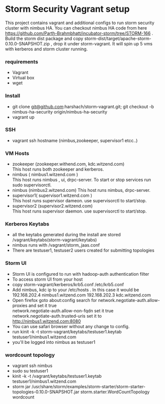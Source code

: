 # Storm Security Vagrant setup

This project contains vagrant and additional configs to run storm security cluster with nimbus HA.
You can checkout nimbus HA code from here https://github.com/Parth-Brahmbhatt/incubator-storm/tree/STORM-166 .
Build the storm dist package and copy storm-dist/target/apache-storm-0.10.0-SNAPSHOT.zip , drop it under storm-vagrant.
It will spin up 5 vms with kerberos and storm cluster running.

### requirements
+ Vagrant 
+ Virtual box
+ wget 

### Install
+ git clone git@github.com:harshach/storm-vagrant.git; git checkout -b nimbus-ha-security origin/nimbus-ha-security
+ vagrant up

### SSH
+ vagrant ssh hostname (nimbus,zookeeper, supervisor1 etcc..)

### VM Hosts
+ zookeeper (zookeeper.withend.com, kdc.witzend.com)  
	This host runs both zookeeper and kerberos. 
+ nimbus ( nimbus1.witzend.com )  
	This host runs nimbus , ui, drpc-server. 
	To start or stop services run sudo supervisorctl.
+ nimbus (nimbus2.witzend.com)
  This host runs nimbus, drpc-server.
+ supervisor1( supervisor1.witzend.com )  
    This host runs supervisor dameon. use supervisorctl to start/stop.
+ supervisor2 (supervisor2.witzend.com)  
	 This host runs supervisor daemon. use supervisorctl to start/stop.

### Kerberos Keytabs
+ all the keytabs generated during the install are stored /vagrant/keytabs(storm-vagrant/keytabs)
+ nimbus runs with /vagrant/storm_jaas.conf
+ There are testuser1, testuser2 users created for submitting topologies

### Storm UI
+ Storm UI is configured to run with hadoop-auth authentication filter
+ To access storm UI from your host
+ copy storm-vagrant/kerberos/krb5.conf /etc/krb5.conf
+ Add nimbus, kdc ip to your /etc/hosts . In this case it would be  
   192.168.202.4 nimbus1.witzend.com
   192.168.202.3 kdc.witzend.com
+ Open firefox goto about:config 
  search for network.negotiate-auth.allow-proxies and set it true  
  network.negotiate-auth.allow-non-fqdn set it true  
  network.negotiate-auth.trusted-uris set it to http://nimbus1.witzend.com:8080 
+ You can use safari browser without any change to config.
+ run kinit -k -t storm-vagrant/keytabs/testuser1.keytab testuser1/nimbus1.witzend.com
+ you'll be logged into nimbus as testuser1

### wordcount topology
+ vagrant ssh nimbus
+ sudo su testuser1
+ kinit -k -t /vagrant/keytabs/testuser1.keytab testuser1/nimbus1.witzend.com
+ storm jar /usr/share/storm/examples/storm-starter/storm-starter-topologies-0.10.0-SNAPSHOT.jar storm.starter.WordCountTopology wordcount
